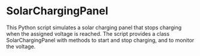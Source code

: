 # SolarChargingPanel
This Python script simulates a solar charging panel that stops charging when the assigned voltage is reached. The script provides a class SolarChargingPanel with methods to start and stop charging, and to monitor the voltage.
